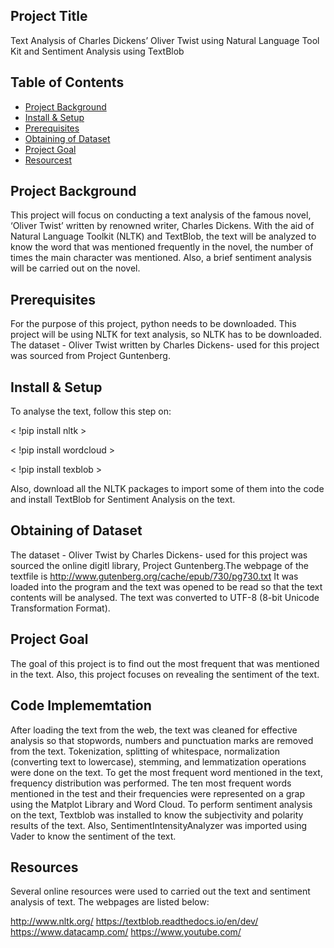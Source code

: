 Project Title
-----------------

Text Analysis of Charles Dickens’ Oliver Twist using Natural Language Tool Kit and Sentiment Analysis using TextBlob

Table of Contents
-----------------
-   [Project Background](#project-background)
-   [Install & Setup](#install-&-setup)
-   [Prerequisites](#usage)
-   [Obtaining of Dataset](Obtaining-of-Dataset)
-   [Project Goal](#project-goal)
-   [Resourcest](#resources)



Project Background
----------
This project will focus on conducting a text analysis of the famous novel, ‘Oliver Twist’ written by renowned writer, Charles Dickens. With the aid of Natural Language Toolkit (NLTK) and TextBlob, the text will be analyzed to know the word that was mentioned frequently in the novel, the number of times the main character was mentioned. Also, a brief sentiment analysis will be carried out on the novel.


Prerequisites
---------------

For the purpose of this project, python needs to be downloaded. This project will be using NLTK for text analysis, so NLTK has to be downloaded. The dataset - Oliver Twist written by Charles Dickens- used for this project was sourced from Project Guntenberg.

Install & Setup
--------------

To analyse the text, follow this step on:

< !pip install nltk >

< !pip install wordcloud >
  
 < !pip install texblob >
 
Also, download all the NLTK packages to import some of them into the code and install TextBlob for Sentiment Analysis on the text. 

Obtaining of Dataset
--------------

The dataset - Oliver Twist by Charles Dickens- used for this project was sourced the online digitl library, Project Guntenberg.The webpage of the textfile is http://www.gutenberg.org/cache/epub/730/pg730.txt 
It was loaded into the program and the text was opened to be read so that the text contents will be analysed. The text was converted to UTF-8 (8-bit Unicode Transformation Format).

Project Goal
--------------

The goal of this project is to find out the most frequent that was mentioned in the text. Also, this project focuses on revealing the sentiment of the text. 

Code Implememtation
--------------

After loading the text from the web, the text was cleaned for effective analysis so that stopwords, numbers and punctuation marks are removed from the text. Tokenization, splitting of whitespace, normalization (converting text to lowercase), stemming, and lemmatization operations were done on the text. To get the most frequent word mentioned in the text, frequency distribution was performed. The ten most frequent words mentioned in the test and their frequencies were represented on a grap using the Matplot Library and Word Cloud. 
To perform sentiment analysis on the text, Textblob was installed to know the subjectivity and polarity results of the text. Also, SentimentIntensityAnalyzer was imported using Vader to know the sentiment of the text. 

Resources
--------------
Several online resources were used to carried out the text and sentiment analysis of text. The webpages are listed below:

  http://www.nltk.org/
  https://textblob.readthedocs.io/en/dev/
  https://www.datacamp.com/
  https://www.youtube.com/
  
